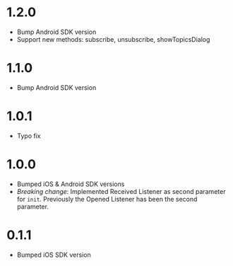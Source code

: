 # 1.2.0

* Bump Android SDK version
* Support new methods: subscribe, unsubscribe, showTopicsDialog

# 1.1.0

* Bump Android SDK version

# 1.0.1

* Typo fix

# 1.0.0

* Bumped iOS & Android SDK versions
* *Breaking change*: Implemented Received Listener as second parameter for `init`. Previously the Opened Listener has been the second parameter.

# 0.1.1

* Bumped iOS SDK version
